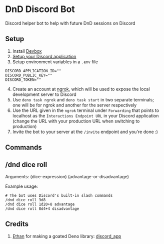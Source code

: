 # DnD Discord Bot

Discord helper bot to help with future DnD sessions on Discord

## Setup

1. Install [Devbox](https://github.com/jetify-com/devbox)
2. [Setup your Discord application](https://discord.com/developers/docs/intro)
3. Setup environment variables in a `.env` file

```
DISCORD_APPLICATION_ID=""
DISCORD_PUBLIC_KEY=""
DISCORD_TOKEN=""
```
4. Create an account at [ngrok](https://ngrok.com/), which will be used to expose the local development server to Discord 
5. Use `deno task ngrok` and `deno task start` in two separate terminals; one will be for ngrok and another for the server respectively
6. Use the URL given in the `ngrok` terminal under `Forwarding` that points to localhost as the `Interactions Endpoint URL` in your Discord application (change the URL with your production URL when switching to production)
7. Invite the bot to your server at the `/invite` endpoint and you're done :)

## Commands

## /dnd dice roll

Arguments: (dice-expression) (advantage-or-disadvantage)

Example usage:

```
# The bot uses Discord's built-in slash commands
/dnd dice roll 3d8
/dnd dice roll 1d20+8 advantage
/dnd dice roll 8d4+4 disadvantage
```

## Credits

1. [Ethan](https://github.com/EthanThatOneKid) for making a goated Deno library: [discord_app](https://github.com/EthanThatOneKid/discord_app)
